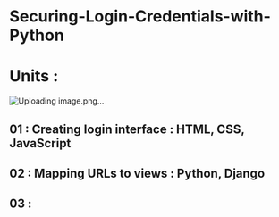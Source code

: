 # Securing-Login-Credentials-with-Python
# Units :

![Uploading image.png…]()


## 01 : Creating login interface : HTML, CSS, JavaScript
## 02 : Mapping URLs to views : Python, Django
## 03 : 
